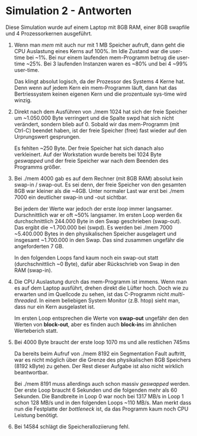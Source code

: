 
# Simulation 2 - Antworten

Diese Simulation wurde auf einem Laptop mit 8GB RAM, einer 8GB swapfile und 4 Prozessorkernen ausgeführt.


1. Wenn man *mem* mit auch nur mit 1 MB Speicher aufruft, dann geht die CPU Auslastung eines Kerns auf 100%. Im Idle Zustand war die user-time bei ~1%. Bei nur einem laufenden mem-Programm betrug die user-time ~25%. Bei 3 laufenden Instanzen waren es ~80% und bei 4 ~99% user-time.

   Das klingt absolut logisch, da der Prozessor des Systems 4 Kerne hat. Denn wenn auf jedem Kern ein mem-Programm läuft, dann hat das Bertriessystem keinen eigenen Kern und die prozentuale sys-time wird winzig.

2. Direkt nach dem Ausführen von ./mem 1024 hat sich der freie Speicher um ~1.050.000 Byte verringert und die Spalte swpd hat sich nicht verändert, sondern blieb auf 0. Sobald wir das mem-Programm (mit Ctrl-C) beendet haben, ist der freie Speicher (free) fast wieder auf den Urprungswert gesprungen.

   Es fehlten ~250 Byte. Der freie Speicher hat sich danach also verkleinert. Auf der Workstation wurde bereits bei 1024 Byte *geswapped* und der freie Speicher war nach dem Beenden des Programms größer.

3. Bei ./mem 4000 gab es auf dem Rechner (mit 8GB RAM) absolut kein swap-in / swap-out. Es sei denn, der freie Speicher von den gesamten 8GB war kleiner als die ~4GB. Unter normaler Last war erst bei ./mem 7000 ein deutlicher swap-in und -out sichtbar.

   Bei jedem der Werte war jedoch der erste *loop* immer langsamer. Durschnittlich war er oft ~50% langsamer. Im ersten Loop werden 6x durchschnittlich 244.000 Byte in den Swap geschrieben (swap-out). Das ergibt die ~1.700.000 bei (swpd). Es werden bei ./mem 7000 ~5.400.000 Bytes in den physikalischen Speicher ausgelagert und insgesamt ~1.700.000 in den Swap. Das sind zusammen ungefähr die angeforderten 7 GB.
   
   In den folgenden Loops fand kaum noch ein swap-out statt (durchschnittlich ~0 Byte), dafür aber Rückschrieb von Swap in den RAM (swap-in).

4. Die CPU Auslastung durch das mem-Programm ist immens. Wenn man es auf dem Laptop ausführt, drehen direkt die Lüfter hoch. Doch wie zu erwarten und im Quellcode zu sehen, ist das C-Programm nicht *multi-threaded*. In einem beliebigen System Monitor (z.B. htop) sieht man, dass nur ein Kern ausgelastet ist.

   Im ersten Loop entsprechen die Werte von **swap-out** ungefähr den den Werten von **block-out**, aber es finden auch **block-in**s im ähnlichen Werteberich statt.

5. Bei 4000 Byte braucht der erste loop 1070 ms und alle restlichen 745ms

   Da bereits beim Aufruf von ./mem 8192 ein Segmentation Fault auftritt, war es nicht möglich über die Grenze des physikalischen 8GB Speichers (8192 kByte) zu gehen. Der Rest dieser Aufgabe ist also nicht wirklich beantwortbar.

   Bei ./mem 8191 muss allerdings auch schon massiv *geswapped* werden. Der erste Loop braucht 6 Sekunden und die folgenden mehr als 60 Sekunden. Die Bandbreite in Loop 0 war noch bei 1317 MB/s in Loop 1 schon 128 MB/s und in den folgenden Loops ~110 MB/s. Man merkt dass nun die Festplatte der *bottleneck* ist, da das Programm kaum noch CPU Leistung benötigt.

6. Bei 14584 schlägt die Speicheralloziierung fehl.
